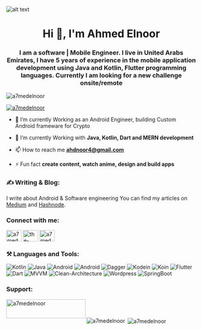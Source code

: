 ![alt text](https://github.com/a7medelnoor/ahmedelnoor/blob/main/github_header.png?raw=true)

<h1 align="center">Hi 👋, I'm Ahmed Elnoor</h1>
<h3 align="center">I am a software | Mobile Engineer. I live in United Arabs Emirates, I have 5 years of experience in the mobile application development
  using Java and Kotlin, Flutter programming languages. Currently I am looking for a new challenge onsite/remote</h3>

<p align="left"> <img src="https://komarev.com/ghpvc/?username=a7medelnoor&label=Profile%20views&color=0e75b6&style=flat" alt="a7medelnoor" /> </p>

<p align="left"> <a href="https://twitter.com/a7medelnoor" target="blank"><img src="https://img.shields.io/twitter/follow/a7medelnoor?logo=twitter&style=for-the-badge" alt="a7medelnoor" /></a> </p>

- 🔭 I’m currently Working as an Android Engineer, building Custom Android frameware for Crypto 

- 🌱 I’m currently Working with **Java, Kotlin, Dart and MERN development**

- 📫 How to reach me **ahdnoor4@gmail.com**

- ⚡ Fun fact **create content, watch anime, design and build apps**

<h3 align="left"> ✍️ Writing & Blog: </h3>
I write about Android & Software engineering You can find my articles on <a href="https://medium.com/@a7medelnoor" target="blank">Medium</a> and <a href="https://a7medelnoor.hashnode.dev" target="blank">Hashnode</a>.

<h3 align="left">Connect with me:</h3>
<p align="left">
<a href="https://twitter.com/a7medelnoor" target="blank"><img align="center" src="https://cdn.jsdelivr.net/npm/simple-icons@3.0.1/icons/twitter.svg" alt="a7medelnoor" height="30" width="40" /></a>
<a href="https://linkedin.com/in/ahmed-elnoor" target="blank"><img align="center" src="https://cdn.jsdelivr.net/npm/simple-icons@3.0.1/icons/linkedin.svg" alt="the-ahmedelnoor" height="30" width="40" /></a>
<a href="https://fb.com/a7medelnooor" target="blank"><img align="center" src="https://cdn.jsdelivr.net/npm/simple-icons@3.0.1/icons/facebook.svg" alt="a7medelnoor" height="30" width="40" /></a>
</p>

<h3 align="left"> ⚒️ Languages and Tools:</h3>
<p>
<img alt="Kotlin" src="https://img.shields.io/badge/Kotlin-7F52FF?logo=kotlin&logoColor=white&style=flat" />
<img alt="Java" src="https://img.shields.io/badge/Java-ColourCode?logo=java&logoColor=white&style=flat" />
<img alt="Android" src="https://img.shields.io/badge/Android-3DDC84?logo=Android&logoColor=white&style=flat" />
<img alt="Android" src="https://img.shields.io/badge/AndroidSDK-ColourCode?logo=AndroidSDK&logoColor=white&style=falt" />
  <img alt="Dagger" src="https://img.shields.io/badge/Daggar-7F52FF?logo=Daggar&logoColor=white&style=flat" />
    <img alt="Kodein" src="https://img.shields.io/badge/Kodein-21759B?logo=Kodein&logoColor=white&style=flat" />
  <img alt="Koin" src="https://img.shields.io/badge/Koin-6DB33F?logo=Koin&logoColor=white&style=flat" />

<img alt="Flutter" src="https://img.shields.io/badge/Flutter-02569B?logo=Flutter&logoColor=white&style=flat" />
<img alt="Dart" src="https://img.shields.io/badge/Dart-0175C2?logo=Dart&logoColor=white&style=flat" />
<img alt="MVVM" src="https://img.shields.io/badge/MVVM-ColourCode?logo=MVVM&logoColor=white&style=flat" />
  <img alt="Clean-Architecture" src="https://img.shields.io/badge/Clean-Architecture-ColourCode?logo=Clean-Architecture&logoColor=white&style=flat" />
<img alt="Wordpress" src="https://img.shields.io/badge/WordPress-21759B?logo=WordPress&logoColor=white&style=flat" />
<img alt="SpringBoot" src="https://img.shields.io/badge/SpringBoot-6DB33F?logo=SpringBoot&logoColor=white&style=flat" />

</p>


<h3 align="left">Support:</h3>
<p><a href="https://www.buymeacoffee.com/a7medelnoor"> <img align="left" src="https://cdn.buymeacoffee.com/buttons/v2/default-yellow.png" height="50" width="210" alt="a7medelnoor" /></a></p><br><br>

<p><img align="left" src="https://github-readme-stats.vercel.app/api/top-langs?username=a7medelnoor&show_icons=true&locale=en&layout=compact" alt="a7medelnoor" /></p>

<p>&nbsp;<img align="center" src="https://github-readme-stats.vercel.app/api?username=a7medelnoor&show_icons=true&locale=en" alt="a7medelnoor" /></p>
